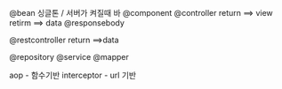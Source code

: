 
@bean
싱글톤 / 서버가 켜질때 바
@component
@controller
return ==> view
retirm ==> data @responsebody

@restcontroller
return ==>data

@repository
@service
@mapper


aop  - 함수기반
interceptor - url 기반